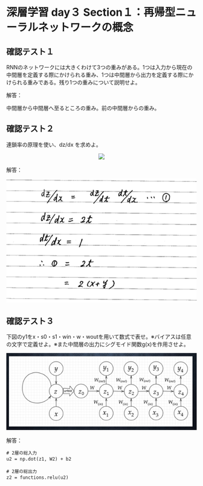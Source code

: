 # 深層学習 day３ Section１：再帰型ニューラルネットワークの概念

## 確認テスト１

RNNのネットワークには大きくわけて3つの重みがある。1つは入力から現在の中間層を定義する際にかけられる重み、1つは中間層から出力を定義する際にかけられる重みである。残り1つの重みについて説明せよ。

解答：

   中間層から中間層へ至るところの重み。前の中間層からの重み。

## 確認テスト２

連鎖率の原理を使い、dz/dx を求めよ。

<p align="center">
    <img src="https://latex.codecogs.com/svg.latex?\begin{align*}z&=t^2\\t&=x+y\\\end{align*}"> 
</p>

解答：

<p align="center">
    <img src="https://github.com/ontheroad2021/RabbitChallenge/blob/main/images/3_2_1_2_Review_Test_01.png"> 
</p>



## 確認テスト３

下図のy1をx・s0・s1・win・w・woutを用いて数式で表せ。※バイアスは任意の文字で定義せよ。※また中間層の出力にシグモイド関数g(x)を作用させよ。

<p align="center">
    <img src="https://github.com/ontheroad2021/RabbitChallenge/blob/main/images/4_1_1_2_Review_Test_01.png"> 
</p>

解答：
```
# 2層の総入力
u2 = np.dot(z1, W2) + b2
    
# 2層の総出力
z2 = functions.relu(u2)
```    

